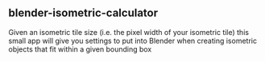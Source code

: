 ## blender-isometric-calculator

Given an isometric tile size (i.e. the pixel width of your isometric tile) this small app will give you settings to put 
into Blender when creating isometric objects that fit within a given bounding box
